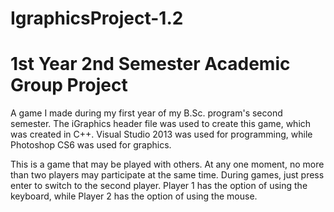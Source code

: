 # IgraphicsProject-1.2
# 1st Year 2nd Semester Academic Group Project

A game I made during my first year of my B.Sc. program's second semester.
The iGraphics header file was used to create this game, which was created in C++. 
Visual Studio 2013 was used for programming, while Photoshop CS6 was used for graphics.

This is a game that may be played with others. 
At any one moment, no more than two players may participate at the same time. 
During games, just press enter to switch to the second player. 
Player 1 has the option of using the keyboard, while Player 2 has the option of using the mouse.
